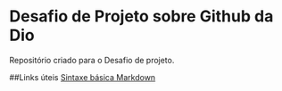 # Desafio de Projeto sobre Github da Dio
Repositório criado para o Desafio de projeto.

##Links úteis
[Sintaxe básica Markdown](http://www.markdownguide.org/basic-sintax/)
